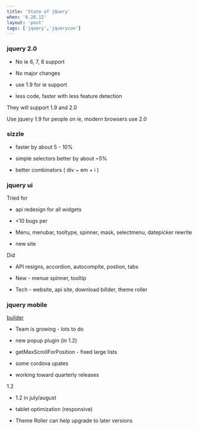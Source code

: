 ```yaml
---
title: 'State of jQuery'
when: '6.28.12'
layout: 'post'
tags: ['jquery','jquerycon']
---
```


### jquery 2.0

* No ie 6, 7, 8 support

* No major changes

* use 1.9 for ie support

* less code, faster with less feature detection

They will support 1.9 and 2.0

Use jquery 1.9 for people on ie, modern browsers use 2.0

### sizzle

* faster by about 5 - 10%

* simple selectors better by about ~5%

* better combinators ( div ~ em + i )

### jquery ui

Tried for

* api redesign for all widgets

* <10 bugs per

* Menu, menubar, tooltype, spinner, mask, selectmenu, datepicker rewrite

* new site

Did

* API resigns, accordion, autocomplte, postion, tabs

* New - menue spinner, tooltip

* Tech - website, api site, download billder, theme roller

### jquery mobile

[builder](http://jquerymobile.com/download-builder/)

* Team is growing - lots to do

* new popup plugin (in 1.2)

* getMaxScrollForPosition - fixed large lists

* some cordova upates

* working toward quarterly releases

1.2

* 1.2 in july/august

* tablet optimization (responsive)

* Theme Roller can help upgrade to later versions














